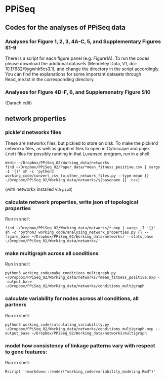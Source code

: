 
# PPiSeq
## Codes for the analyses of PPiSeq data
### Analyses for Figure 1, 2, 3, 4A-C, 5, and Supplementary Figures S1-9
There is a script for each figure panel (e.g. Figure1A). To run the codes please download the addtional datasets (Mendeley Data, V1, doi: 10.17632/9ygwhk5cs3.1), and change the directory in the script accordingly. You can find the explanations for some important datasets through Read_me.txt in the corresponding directory. 
### Analyses for Figure 4D-F, 6, and Supplemenatry Figure S10
(Darach edit)


## network properties

### pickle'd networkx files

These are networkx files, but pickled to store on disk.
To make the pickle'd networkx files, as well as graphml files to open in
Cytoscape and pajek (.net) files for possibly running in that Luvansec program,
run in a shell:

    mkdir ~/Dropbox/PPiSeq_02/Working_data/networks
    find ~/Dropbox/PPiSeq_02/Paper_data/*mean_fitness_positive.csv | xargs -I '{}' sh -c 'python3 working_code/convert_csv_to_other_network_files.py --type mean {} ~/Dropbox/PPiSeq_02/Working_data/networks/$(basename {} .csv)'

(with networkx installed via `pip3`)

### calculate network properties, write json of topological properties

Run in shell:

    find ~/Dropbox/PPiSeq_02/Working_data/networks/*.nxp | xargs -I '{}' sh -c 'python3 working_code/analyzing_network_properties.py {} --figure_base ~/Dropbox/PPiSeq_02/Working_data/networks/ --stats_base ~/Dropbox/PPiSeq_02/Working_data/networks/'


### make multigraph across all conditions

Run in shell:

    python3 working_code/make_conditions_multigraph.py ~/Dropbox/PPiSeq_02/Working_data/networks/*mean_fitness_positive.nxp --output_base ~/Dropbox/PPiSeq_02/Working_data/networks/conditions_multigraph

### calculate variability for nodes across all conditions, all partners

Run in shell:

    python3 working_code/calculating_variability.py ~/Dropbox/PPiSeq_02/Working_data/networks/conditions_multigraph.nxp --output_base ~/Dropbox/PPiSeq_02/Working_data/networks/multigraph

### model how consistency of linkage patterns vary with respect to gene features:

Run in shell:

    Rscript 'rmarkdown::render("working_code/variability_modeling.Rmd")'
